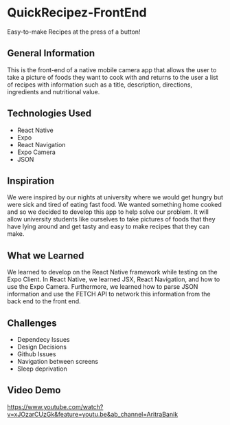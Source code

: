 # QuickRecipez-FrontEnd
Easy-to-make Recipes at the press of a button!
## General Information
This is the front-end of a native mobile camera app that allows the user to take a picture of foods they want to cook with and returns to the user a list of recipes with information such as a title, description, directions, ingredients and nutritional value.
## Technologies Used
* React Native
* Expo
* React Navigation
* Expo Camera
* JSON
## Inspiration
We were inspired by our nights at university where we would get hungry but were sick and tired of eating fast food. We wanted something home cooked and so we decided to develop this app to help solve our problem. It will allow university students like ourselves to take pictures of foods that they have lying around and get tasty and easy to make recipes that they can make.
## What we Learned
We learned to develop on the React Native framework while testing on the Expo Client. In React Native, we learned JSX, React Navigation, and how to use the Expo Camera. Furthermore, we learned how to parse JSON information and use the FETCH API to network this information from the back end to the front end.
## Challenges
* Dependecy Issues
* Design Decisions
* Github Issues
* Navigation between screens
* Sleep deprivation
## Video Demo
https://www.youtube.com/watch?v=xJOzarCUzGk&feature=youtu.be&ab_channel=AritraBanik
